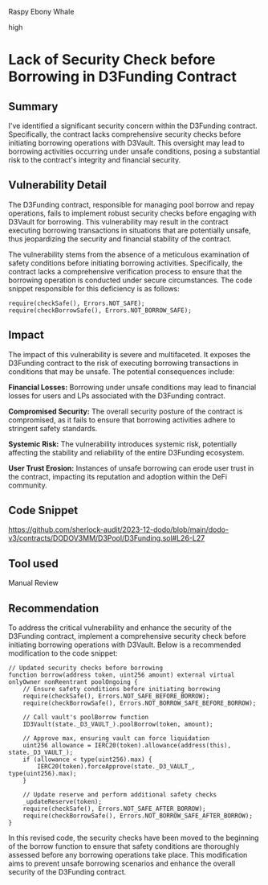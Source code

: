 Raspy Ebony Whale

high

# Lack of Security Check before Borrowing in D3Funding Contract

## Summary
I've identified a significant security concern within the D3Funding contract. Specifically, the contract lacks comprehensive security checks before initiating borrowing operations with D3Vault. This oversight may lead to borrowing activities occurring under unsafe conditions, posing a substantial risk to the contract's integrity and financial security.
## Vulnerability Detail
The D3Funding contract, responsible for managing pool borrow and repay operations, fails to implement robust security checks before engaging with D3Vault for borrowing. This vulnerability may result in the contract executing borrowing transactions in situations that are potentially unsafe, thus jeopardizing the security and financial stability of the contract.

The vulnerability stems from the absence of a meticulous examination of safety conditions before initiating borrowing activities. Specifically, the contract lacks a comprehensive verification process to ensure that the borrowing operation is conducted under secure circumstances. The code snippet responsible for this deficiency is as follows:

```solidity
require(checkSafe(), Errors.NOT_SAFE);
require(checkBorrowSafe(), Errors.NOT_BORROW_SAFE);
```
## Impact
The impact of this vulnerability is severe and multifaceted. It exposes the D3Funding contract to the risk of executing borrowing transactions in conditions that may be unsafe. The potential consequences include:

**Financial Losses:** Borrowing under unsafe conditions may lead to financial losses for users and LPs associated with the D3Funding contract.

**Compromised Security:** The overall security posture of the contract is compromised, as it fails to ensure that borrowing activities adhere to stringent safety standards.

**Systemic Risk:** The vulnerability introduces systemic risk, potentially affecting the stability and reliability of the entire D3Funding ecosystem.

**User Trust Erosion:** Instances of unsafe borrowing can erode user trust in the contract, impacting its reputation and adoption within the DeFi community.

## Code Snippet
https://github.com/sherlock-audit/2023-12-dodo/blob/main/dodo-v3/contracts/DODOV3MM/D3Pool/D3Funding.sol#L26-L27
## Tool used

Manual Review

## Recommendation
To address the critical vulnerability and enhance the security of the D3Funding contract, implement a comprehensive security check before initiating borrowing operations with D3Vault. Below is a recommended modification to the code snippet:

```solidity
// Updated security checks before borrowing
function borrow(address token, uint256 amount) external virtual onlyOwner nonReentrant poolOngoing {
    // Ensure safety conditions before initiating borrowing
    require(checkSafe(), Errors.NOT_SAFE_BEFORE_BORROW);
    require(checkBorrowSafe(), Errors.NOT_BORROW_SAFE_BEFORE_BORROW);

    // Call vault's poolBorrow function
    ID3Vault(state._D3_VAULT_).poolBorrow(token, amount);

    // Approve max, ensuring vault can force liquidation
    uint256 allowance = IERC20(token).allowance(address(this), state._D3_VAULT_);
    if (allowance < type(uint256).max) {
        IERC20(token).forceApprove(state._D3_VAULT_, type(uint256).max);
    }

    // Update reserve and perform additional safety checks
    _updateReserve(token);
    require(checkSafe(), Errors.NOT_SAFE_AFTER_BORROW);
    require(checkBorrowSafe(), Errors.NOT_BORROW_SAFE_AFTER_BORROW);
}
```
In this revised code, the security checks have been moved to the beginning of the borrow function to ensure that safety conditions are thoroughly assessed before any borrowing operations take place. This modification aims to prevent unsafe borrowing scenarios and enhance the overall security of the D3Funding contract.
